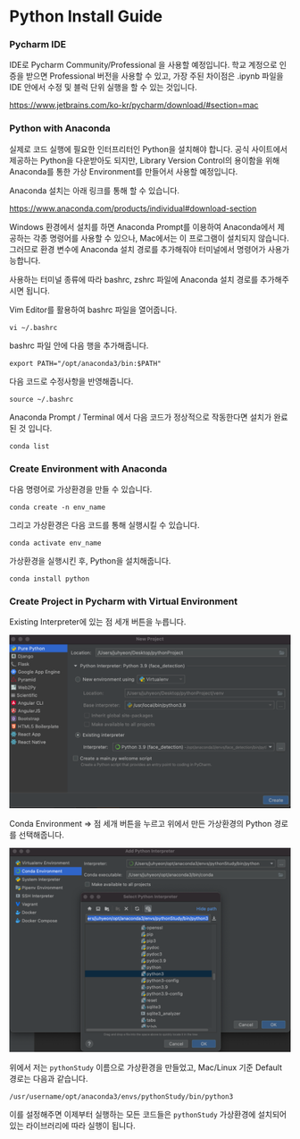 Python Install Guide
================
###  Pycharm IDE

IDE로 Pycharm Community/Professional 을 사용할 예정입니다. 학교 계정으로 인증을 받으면 Professional 버전을 사용할 수 있고, 가장 주된 차이점은 .ipynb 파일을 IDE 안에서 수정 및 블럭 단위 실행을 할 수 있는 것입니다.

https://www.jetbrains.com/ko-kr/pycharm/download/#section=mac

### Python with Anaconda

실제로 코드 실행에 필요한 인터프리터인 Python을 설치해야 합니다. 공식 사이트에서 제공하는 Python을 다운받아도 되지만, Library Version Control의 용이함을 위해 Anaconda를 통한 가상 Environment를 만들어서 사용할 예정입니다.

Anaconda 설치는 아래 링크를 통해 할 수 있습니다.

https://www.anaconda.com/products/individual#download-section

Windows 환경에서 설치를 하면 Anaconda Prompt를 이용하여 Anaconda에서 제공하는 각종 명령어를 사용할 수 있으나, Mac에서는 이 프로그램이 설치되지 않습니다. 그러므로 환경 변수에 Anaconda 설치 경로를 추가해줘야 터미널에서 명령어가 사용가능합니다.

사용하는 터미널 종류에 따라 bashrc, zshrc 파일에 Anaconda 설치 경로를 추가해주시면 됩니다.

Vim Editor를 활용하여 bashrc 파일을 열어줍니다.

    vi ~/.bashrc

bashrc 파일 안에 다음 행을 추가해줍니다.

    export PATH="/opt/anaconda3/bin:$PATH"

다음 코드로 수정사항을 반영해줍니다.

    source ~/.bashrc

Anaconda Prompt / Terminal 에서 다음 코드가 정상적으로 작동한다면 설치가 완료된 것 입니다.

    conda list


### Create Environment with Anaconda

다음 명령어로 가상환경을 만들 수 있습니다.

    conda create -n env_name
    
그리고 가상환경은 다음 코드를 통해 실행시킬 수 있습니다.

    conda activate env_name
        
가상환경을 실행시킨 후, Python을 설치해줍니다.

    conda install python

### Create Project in Pycharm with Virtual Environment

Existing Interpreter에 있는 점 세개 버튼을 누릅니다.

![](./img/1.png)

Conda Environment => 점 세개 버튼을 누르고 위에서 만든 가상환경의 Python 경로를 선택해줍니다.

![](./img/2.png)

위에서 저는 `pythonStudy` 이름으로 가상환경을 만들었고, Mac/Linux 기준 Default 경로는 다음과 같습니다.

    /usr/username/opt/anaconda3/envs/pythonStudy/bin/python3
        
이를 설정해주면 이제부터 실행하는 모든 코드들은 `pythonStudy` 가상환경에 설치되어 있는 라이브러리에 따라 실행이 됩니다.
